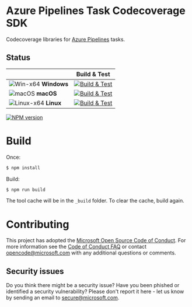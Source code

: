 # Azure Pipelines Task Codecoverage SDK    

Codecoverage libraries for [Azure Pipelines](https://azure.microsoft.com/en-us/services/devops/pipelines/) tasks.

## Status

|   | Build & Test |
|---|:-----:|
|![Win-x64](res/win_med.png) **Windows**|[![Build & Test][win-build-badge]][build]| 
|![macOS](res/apple_med.png) **macOS**|[![Build & Test][macOS-build-badge]][build]| 
|![Linux-x64](res/ubuntu_med.png) **Linux**|[![Build & Test][linux-build-badge]][build]|

[win-build-badge]: https://dev.azure.com/mseng/PipelineTools/_apis/build/status/azure-pipelines-tasks-coverage-tools?branchName=main&jobname=windows
[macOS-build-badge]: https://dev.azure.com/mseng/PipelineTools/_apis/build/status/azure-pipelines-tasks-coverage-tools?branchName=main&jobname=macOS
[linux-build-badge]: https://dev.azure.com/mseng/PipelineTools/_apis/build/status/azure-pipelines-tasks-coverage-tools?branchName=main&jobname=linux
[build]: https://dev.azure.com/mseng/PipelineTools/_build/latest?definitionId=13927

[![NPM version][npm-lib-image]][npm-lib-url]

[npm-lib-image]: https://img.shields.io/npm/v/azure-pipelines-tasks-codecoverage-tools.svg?style=flat
[npm-lib-url]: https://www.npmjs.com/package/azure-pipelines-tasks-codecoverage-tools

# Build

Once:  
```bash
$ npm install
```

Build:  
```bash
$ npm run build
```

The tool cache will be in the `_build` folder.  To clear the cache, build again.

# Contributing

This project has adopted the [Microsoft Open Source Code of Conduct](https://opensource.microsoft.com/codeofconduct/). For more information see the [Code of Conduct FAQ](https://opensource.microsoft.com/codeofconduct/faq/) or contact [opencode@microsoft.com](mailto:opencode@microsoft.com) with any additional questions or comments.

## Security issues

Do you think there might be a security issue? Have you been phished or identified a security vulnerability? Please don't report it here - let us know by sending an email to secure@microsoft.com.
